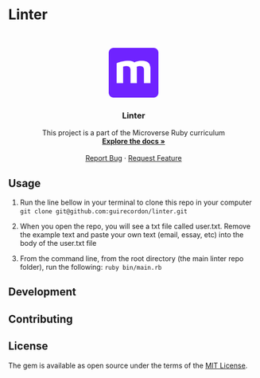 # Linter

<br />
<p align="center">
  <a href="https://github.com/guirecordon/tic-tac-toe">
    <img src="images/microverse-logo.webp" alt="Logo" width="100" height="100">
  </a>

  <h3 align="center">Linter</h3>

  <p align="center">
    This project is a part of the Microverse Ruby curriculum
    <br />
    <a href="https://github.com/guirecordon/linter"><strong>Explore the docs »</strong></a>
    <br />
    <br />
    <a href="https://github.com/guirecordon/linter/issues">Report Bug</a>
    ·
    <a href="https://github.com/guirecordon/linter/issues">Request Feature</a>
  </p>
</p>

## Usage

1. Run the line bellow in your terminal to clone this repo in your computer
    `git clone git@github.com:guirecordon/linter.git`

2. When you open the repo, you will see a txt file called user.txt.
   Remove the example text and paste your own text (email, essay, etc) into the body of the user.txt file 

3. From the command line, from the root directory (the main linter repo folder), run the following:
   `ruby bin/main.rb`

## Development


## Contributing


## License

The gem is available as open source under the terms of the [MIT License](https://opensource.org/licenses/MIT).
